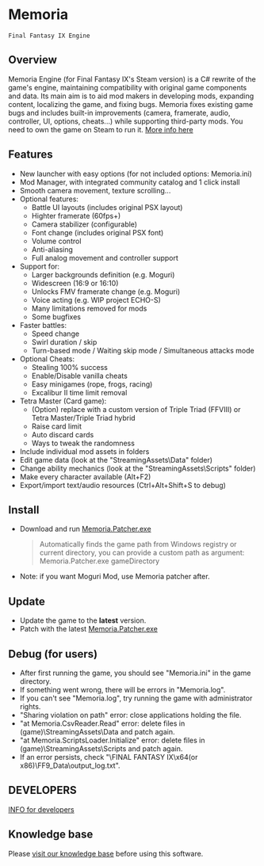 # Memoria 
    Final Fantasy IX Engine

## Overview

Memoria Engine (for Final Fantasy IX's Steam version) is a C# rewrite of the game's engine, maintaining compatibility with original game components and data. Its main aim is to aid mod makers in developing mods, expanding content, localizing the game, and fixing bugs. Memoria fixes existing game bugs and includes built-in improvements (camera, framerate, audio, controller, UI, options, cheats...) while supporting third-party mods. You need to own the game on Steam to run it. [More info here](https://github.com/Albeoris/Memoria/wiki/Project-Overview)

## Features

- New launcher with easy options (for not included options: Memoria.ini)
- Mod Manager, with integrated community catalog and 1 click install
- Smooth camera movement, texture scrolling...
- Optional features:
    - Battle UI layouts (includes original PSX layout)
    - Highter framerate (60fps+)
    - Camera stabilizer (configurable)
    - Font change (includes original PSX font)
    - Volume control
    - Anti-aliasing
    - Full analog movement and controller support
- Support for:
    - Larger backgrounds definition (e.g. Moguri)
    - Widescreen (16:9 or 16:10)
    - Unlocks FMV framerate change (e.g. Moguri)
    - Voice acting (e.g. WIP project ECHO-S)
    - Many limitations removed for mods
    - Some bugfixes
- Faster battles:
    - Speed change
    - Swirl duration / skip
    - Turn-based mode / Waiting skip mode / Simultaneous attacks mode
- Optional Cheats:
    - Stealing 100% success
    - Enable/Disable vanilla cheats
    - Easy minigames (rope, frogs, racing)
    - Excalibur II time limit removal
- Tetra Master (Card game):
    - (Option) replace with a custom version of Triple Triad (FFVIII) or Tetra Master/Triple Triad hybrid
    - Raise card limit
    - Auto discard cards
    - Ways to tweak the randomness
- Include individual mod assets in folders
- Edit game data (look at the "StreamingAssets\Data" folder)
- Change ability mechanics (look at the "StreamingAssets\Scripts" folder)
- Make every character available (Alt+F2)
- Export/import text/audio resources (Ctrl+Alt+Shift+S to debug)


## Install

- Download and run [Memoria.Patcher.exe](https://github.com/Albeoris/Memoria/releases/)

    > Automatically finds the game path from Windows registry or current directory, you can provide a custom path as argument:
    > Memoria.Patcher.exe gameDirectory
- Note: if you want Moguri Mod, use Memoria patcher after.


## Update

- Update the game to the **latest** version.
- Patch with the latest [Memoria.Patcher.exe](https://github.com/Albeoris/Memoria/releases/)


## Debug (for users)

- After first running the game, you should see "Memoria.ini" in the game directory.
- If something went wrong, there will be errors in "Memoria.log".
- If you can't see "Memoria.log", try running the game with administrator rights.
- "Sharing violation on path" error: close applications holding the file.
- "at Memoria.CsvReader.Read" error: delete files in (game)\StreamingAssets\Data and patch again.
- "at Memoria.ScriptsLoader.Initialize" error: delete files in (game)\StreamingAssets\Scripts and patch again.
- If an error persists, check "\FINAL FANTASY IX\x64(or x86)\FF9_Data\output_log.txt".

## DEVELOPERS

[INFO for developers](https://github.com/Albeoris/Memoria/wiki/Developer-instructions)


## Knowledge base

Please [visit our knowledge base](../../wiki#knowledge-base) before using this software.
